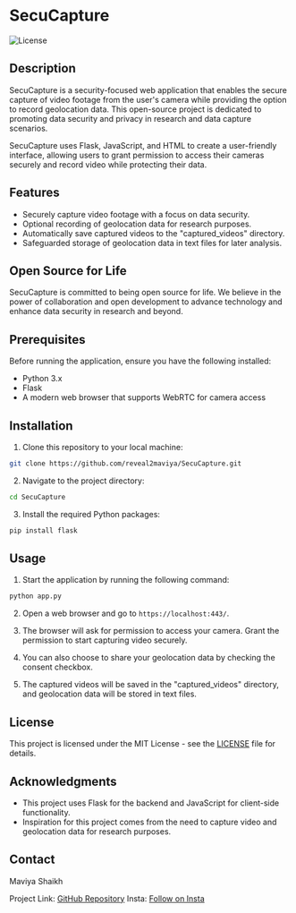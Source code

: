 # SecuCapture

![License](https://img.shields.io/badge/license-MIT-blue.svg)

## Description

SecuCapture is a security-focused web application that enables the secure capture of video footage from the user's camera while providing the option to record geolocation data. This open-source project is dedicated to promoting data security and privacy in research and data capture scenarios.

SecuCapture uses Flask, JavaScript, and HTML to create a user-friendly interface, allowing users to grant permission to access their cameras securely and record video while protecting their data.

## Features

- Securely capture video footage with a focus on data security.
- Optional recording of geolocation data for research purposes.
- Automatically save captured videos to the "captured_videos" directory.
- Safeguarded storage of geolocation data in text files for later analysis.

## Open Source for Life

SecuCapture is committed to being open source for life. We believe in the power of collaboration and open development to advance technology and enhance data security in research and beyond.

## Prerequisites

Before running the application, ensure you have the following installed:

- Python 3.x
- Flask
- A modern web browser that supports WebRTC for camera access

## Installation

1. Clone this repository to your local machine:
  ```bash
  git clone https://github.com/reveal2maviya/SecuCapture.git
```
2. Navigate to the project directory:
```bash
cd SecuCapture
```
3. Install the required Python packages:
```bash
pip install flask
```
## Usage

1. Start the application by running the following command:
```bash
python app.py
```

2. Open a web browser and go to `https://localhost:443/`.

3. The browser will ask for permission to access your camera. Grant the permission to start capturing video securely.

4. You can also choose to share your geolocation data by checking the consent checkbox.

5. The captured videos will be saved in the "captured_videos" directory, and geolocation data will be stored in text files.

## License

This project is licensed under the MIT License - see the [LICENSE](LICENSE) file for details.

## Acknowledgments

- This project uses Flask for the backend and JavaScript for client-side functionality.
- Inspiration for this project comes from the need to capture video and geolocation data for research purposes.

## Contact

Maviya Shaikh  

Project Link: [GitHub Repository](https://github.com/reveal2maviya/SecuCapture)
Insta: [Follow on Insta](https://www.instagram.com/connect2maviya/)
